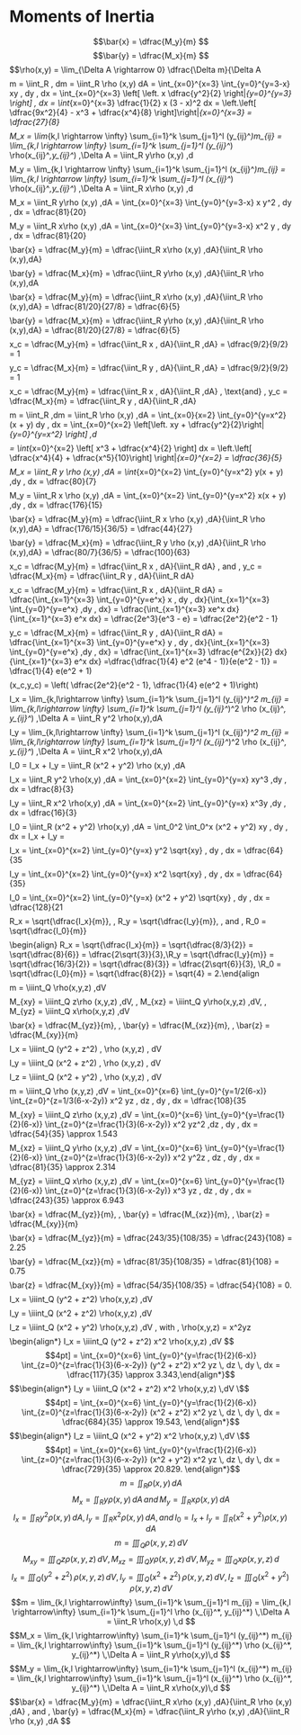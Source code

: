 # Moments of Inertia
$$\bar{x} = \dfrac{M_y}{m} $$
$$\bar{y} = \dfrac{M_x}{m} $$
$$\rho(x,y) = \lim_{\Delta A \rightarrow 0} \dfrac{\Delta m}{\Delta A $$
$$m = \iint_R \, dm = \iint_R \rho (x,y) dA = \int_{x=0}^{x=3} \int_{y=0}^{y=3-x} xy \, dy \, dx = \int_{x=0}^{x=3} \left[ \left. x \dfrac{y^2}{2} \right|_{y=0}^{y=3} \right] \, dx = \int_{x=0}^{x=3} \dfrac{1}{2} x (3 - x)^2 dx = \left.\left[ \dfrac{9x^2}{4} - x^3 + \dfrac{x^4}{8} \right]\right|_{x=0}^{x=3} = \dfrac{27}{8} $$
$$M_x = \lim_{k,l \rightarrow \infty} \sum_{i=1}^k \sum_{j=1}^l (y_{ij}^*)m_{ij} = \lim_{k,l \rightarrow \infty} \sum_{i=1}^k \sum_{j=1}^l (y_{ij}^*) \rho(x_{ij}^*,y_{ij}^*) \,\Delta A = \iint_R y\rho (x,y) \,d $$
$$M_y = \lim_{k,l \rightarrow \infty} \sum_{i=1}^k \sum_{j=1}^l (x_{ij}^*)m_{ij} = \lim_{k,l \rightarrow \infty} \sum_{i=1}^k \sum_{j=1}^l (x_{ij}^*) \rho(x_{ij}^*,y_{ij}^*) \,\Delta A = \iint_R x\rho (x,y) \,d $$
$$M_x = \iint_R y\rho (x,y) \,dA = \int_{x=0}^{x=3} \int_{y=0}^{y=3-x} x y^2 \, dy \, dx = \dfrac{81}{20} $$
$$M_y = \iint_R x\rho (x,y) \,dA = \int_{x=0}^{x=3} \int_{y=0}^{y=3-x} x^2 y \, dy \, dx = \dfrac{81}{20} $$
$$\bar{x} = \dfrac{M_y}{m} = \dfrac{\iint_R x\rho (x,y) \,dA}{\iint_R \rho (x,y)\,dA} $$
$$\bar{y} = \dfrac{M_x}{m} = \dfrac{\iint_R y\rho (x,y) \,dA}{\iint_R \rho (x,y)\,dA $$
$$\bar{x} = \dfrac{M_y}{m} = \dfrac{\iint_R x\rho (x,y) \,dA}{\iint_R \rho (x,y)\,dA} = \dfrac{81/20}{27/8} = \dfrac{6}{5} $$
$$\bar{y} = \dfrac{M_x}{m} = \dfrac{\iint_R y\rho (x,y) \,dA}{\iint_R \rho (x,y)\,dA} = \dfrac{81/20}{27/8} = \dfrac{6}{5} $$
$$x_c = \dfrac{M_y}{m} = \dfrac{\iint_R x \, dA}{\iint_R \,dA} = \dfrac{9/2}{9/2} = 1 $$
$$y_c = \dfrac{M_x}{m} = \dfrac{\iint_R y \, dA}{\iint_R \,dA} = \dfrac{9/2}{9/2} = 1 $$
$$x_c = \dfrac{M_y}{m} = \dfrac{\iint_R x \, dA}{\iint_R \,dA} \, \text{and} \, y_c = \dfrac{M_x}{m} = \dfrac{\iint_R y \, dA}{\iint_R \,dA} $$
$$m = \iint_R \,dm = \iint_R \rho (x,y) \,dA = \int_{x=0}{x=2} \int_{y=0}^{y=x^2} (x + y) dy \, dx = \int_{x=0}^{x=2} \left[\left. xy + \dfrac{y^2}{2}\right|_{y=0}^{y=x^2} \right] \,d $$
$$= \int_{x=0}^{x=2} \left[ x^3 + \dfrac{x^4}{2} \right] dx = \left.\left[ \dfrac{x^4}{4} + \dfrac{x^5}{10}\right] \right|_{x=0}^{x=2} = \dfrac{36}{5} $$
$$M_x = \iint_R y \rho (x,y) \,dA = \int_{x=0}^{x=2} \int_{y=0}^{y=x^2} y(x + y) \,dy \, dx = \dfrac{80}{7} $$
$$M_y = \iint_R x \rho (x,y) \,dA = \int_{x=0}^{x=2} \int_{y=0}^{y=x^2} x(x + y) \,dy \, dx = \dfrac{176}{15} $$
$$\bar{x} = \dfrac{M_y}{m} = \dfrac{\iint_R x \rho (x,y) \,dA}{\iint_R \rho (x,y)\,dA} = \dfrac{176/15}{36/5} = \dfrac{44}{27} $$
$$\bar{y} = \dfrac{M_x}{m} = \dfrac{\iint_R y \rho (x,y) \,dA}{\iint_R \rho (x,y)\,dA} = \dfrac{80/7}{36/5} = \dfrac{100}{63} $$
$$x_c = \dfrac{M_y}{m} = \dfrac{\iint_R x \, dA}{\iint_R dA} \, and \, y_c = \dfrac{M_x}{m} = \dfrac{\iint_R y \, dA}{\iint_R dA} $$
$$x_c = \dfrac{M_y}{m} = \dfrac{\iint_R x \, dA}{\iint_R dA} = \dfrac{\int_{x=1}^{x=3} \int_{y=0}^{y=e^x} x \, dy \, dx}{\int_{x=1}^{x=3} \int_{y=0}^{y=e^x} \,dy \, dx} = \dfrac{\int_{x=1}^{x=3} xe^x dx}{\int_{x=1}^{x=3} e^x dx} = \dfrac{2e^3}{e^3 - e} = \dfrac{2e^2}{e^2 - 1} $$
$$y_c = \dfrac{M_x}{m} = \dfrac{\iint_R y \, dA}{\iint_R dA} = \dfrac{\int_{x=1}^{x=3} \int_{y=0}^{y=e^x} y \, dy \, dx}{\int_{x=1}^{x=3} \int_{y=0}^{y=e^x} \,dy \, dx} = \dfrac{\int_{x=1}^{x=3} \dfrac{e^{2x}}{2} dx}{\int_{x=1}^{x=3} e^x dx} =\dfrac{\dfrac{1}{4} e^2 (e^4 - 1)}{e(e^2 - 1)} = \dfrac{1}{4} e(e^2 + 1) $$
$$(x_c,y_c) = \left( \dfrac{2e^2}{e^2 - 1}, \dfrac{1}{4} e(e^2 + 1)\right) $$
$$I_x = \lim_{k,l\rightarrow \infty} \sum_{i=1}^k \sum_{j=1}^l (y_{ij}^*)^2 m_{ij} = \lim_{k,l\rightarrow \infty} \sum_{i=1}^k \sum_{j=1}^l (y_{ij}^*)^2 \rho (x_{ij}^*, y_{ij}^*) \,\Delta A = \iint_R y^2 \rho(x,y)\,dA $$
$$I_y = \lim_{k,l\rightarrow \infty} \sum_{i=1}^k \sum_{j=1}^l (x_{ij}^*)^2 m_{ij} = \lim_{k,l\rightarrow \infty} \sum_{i=1}^k \sum_{j=1}^l (x_{ij}^*)^2 \rho (x_{ij}^*, y_{ij}^*) \,\Delta A = \iint_R x^2 \rho(x,y)\,dA $$
$$I_0 = I_x + I_y = \iint_R (x^2 + y^2) \rho (x,y) \,dA $$
$$I_x = \iint_R y^2 \rho(x,y) \,dA = \int_{x=0}^{x=2} \int_{y=0}^{y=x} xy^3 \,dy \, dx = \dfrac{8}{3} $$
$$I_y = \iint_R x^2 \rho(x,y) \,dA = \int_{x=0}^{x=2} \int_{y=0}^{y=x} x^3y \,dy \, dx = \dfrac{16}{3} $$
$$I_0 = \iint_R (x^2 + y^2) \rho(x,y) \,dA = \int_0^2 \int_0^x (x^2 + y^2) xy \, dy \, dx = I_x + I_y =  $$
$$I_x = \int_{x=0}^{x=2} \int_{y=0}^{y=x} y^2 \sqrt{xy} \, dy \, dx = \dfrac{64}{35 $$
$$I_y = \int_{x=0}^{x=2} \int_{y=0}^{y=x} x^2 \sqrt{xy} \, dy \, dx = \dfrac{64}{35} $$
$$I_0 = \int_{x=0}^{x=2} \int_{y=0}^{y=x} (x^2 + y^2) \sqrt{xy} \, dy \, dx = \dfrac{128}{21 $$
$$R_x = \sqrt{\dfrac{I_x}{m}}, \, R_y = \sqrt{\dfrac{I_y}{m}}, \, and \, R_0 = \sqrt{\dfrac{I_0}{m}} $$
$$\begin{align} R_x = \sqrt{\dfrac{I_x}{m}} = \sqrt{\dfrac{8/3}{2}} = \sqrt{\dfrac{8}{6}} = \dfrac{2\sqrt{3}}{3},\\R_y = \sqrt{\dfrac{I_y}{m}} = \sqrt{\dfrac{16/3}{2}} = \sqrt{\dfrac{8}{3}} = \dfrac{2\sqrt{6}}{3}, \\R_0 = \sqrt{\dfrac{I_0}{m}} = \sqrt{\dfrac{8}{2}} = \sqrt{4} = 2.\end{align $$
$$m = \iiint_Q \rho(x,y,z) \,dV $$
$$M_{xy} = \iiint_Q z\rho (x,y,z) \,dV, \, M_{xz} = \iiint_Q y\rho(x,y,z) \,dV, \, M_{yz} = \iiint_Q x\rho(x,y,z) \,dV $$
$$\bar{x} = \dfrac{M_{yz}}{m}, \, \bar{y} = \dfrac{M_{xz}}{m}, \, \bar{z} = \dfrac{M_{xy}}{m} $$
$$I_x = \iiint_Q (y^2 + z^2) \, \rho (x,y,z) \, dV $$
$$I_y = \iiint_Q (x^2 + z^2) \, \rho (x,y,z) \, dV $$
$$I_z = \iiint_Q (x^2 + y^2) \, \rho (x,y,z) \, dV $$
$$m = \iiint_Q \rho (x,y,z) \,dV = \int_{x=0}^{x=6} \int_{y=0}^{y=1/2(6-x)} \int_{z=0}^{z=1/3(6-x-2y)} x^2 yz \, dz \, dy \, dx = \dfrac{108}{35 $$
$$M_{xy} = \iiint_Q z\rho (x,y,z) \,dV = \int_{x=0}^{x=6} \int_{y=0}^{y=\frac{1}{2}(6-x)} \int_{z=0}^{z=\frac{1}{3}(6-x-2y)} x^2 yz^2 \,dz \, dy \, dx = \dfrac{54}{35} \approx 1.543 $$
$$M_{xz} = \iiint_Q y\rho (x,y,z) \,dV = \int_{x=0}^{x=6} \int_{y=0}^{y=\frac{1}{2}(6-x)} \int_{z=0}^{z=\frac{1}{3}(6-x-2y)} x^2 y^2z \, dz \, dy \, dx = \dfrac{81}{35} \approx 2.314 $$
$$M_{yz} = \iiint_Q x\rho (x,y,z) \,dV = \int_{x=0}^{x=6} \int_{y=0}^{y=\frac{1}{2}(6-x)} \int_{z=0}^{z=\frac{1}{3}(6-x-2y)} x^3 yz \, dz \, dy \, dx = \dfrac{243}{35} \approx 6.943 $$
$$\bar{x} = \dfrac{M_{yz}}{m}, \, \bar{y} = \dfrac{M_{xz}}{m}, \, \bar{z} = \dfrac{M_{xy}}{m} $$
$$\bar{x} = \dfrac{M_{yz}}{m} = \dfrac{243/35}{108/35} = \dfrac{243}{108} = 2.25 $$
$$\bar{y} = \dfrac{M_{xz}}{m} = \dfrac{81/35}{108/35} = \dfrac{81}{108} = 0.75 $$
$$\bar{z} = \dfrac{M_{xy}}{m} = \dfrac{54/35}{108/35} = \dfrac{54}{108} = 0. $$
$$I_x = \iiint_Q (y^2 + z^2) \rho(x,y,z) \,dV $$
$$I_y = \iiint_Q (x^2 + z^2) \rho(x,y,z) \,dV $$
$$I_z = \iiint_Q (x^2 + y^2) \rho(x,y,z) \,dV \, with \, \rho(x,y,z) = x^2yz $$
$$\begin{align*} I_x = \iiint_Q (y^2 + z^2) x^2 \rho(x,y,z) \,dV \$$
$$4pt] = \int_{x=0}^{x=6} \int_{y=0}^{y=\frac{1}{2}(6-x)} \int_{z=0}^{z=\frac{1}{3}(6-x-2y)} (y^2 + z^2) x^2 yz \, dz \, dy \, dx = \dfrac{117}{35} \approx 3.343,\end{align*}$$
$$\begin{align*} I_y = \iiint_Q (x^2 + z^2) x^2 \rho(x,y,z) \,dV \$$
$$4pt] = \int_{x=0}^{x=6} \int_{y=0}^{y=\frac{1}{2}(6-x)} \int_{z=0}^{z=\frac{1}{3}(6-x-2y)} (x^2 + z^2) x^2 yz \, dz \, dy \, dx = \dfrac{684}{35} \approx 19.543, \end{align*}$$
$$\begin{align*} I_z = \iiint_Q (x^2 + y^2) x^2 \rho(x,y,z) \,dV \$$
$$4pt] = \int_{x=0}^{x=6} \int_{y=0}^{y=\frac{1}{2}(6-x)} \int_{z=0}^{z=\frac{1}{3}(6-x-2y)} (x^2 + y^2) x^2 yz \, dz \, dy \, dx = \dfrac{729}{35} \approx 20.829. \end{align*}$$
$$m = \iint_R \rho (x,y) \,dA $$
$$M_x = \iint_R y\rho(x,y) \,dA \, and \, M_y = \iint_R x\rho(x,y) \,dA $$
$$I_x = \iint_R y^2 \rho(x,y) \,dA, \, I_y = \iint_R x^2 \rho(x,y) \,dA, \, and \, I_0 = I_x + I_y = \iint_R (x^2 + y^2) \rho(x,y) \,dA $$
$$m = \iiint_Q \rho (x,y,z) \,dV $$
$$M_{xy} = \iiint_Q z\rho (x,y,z)\,dV, \, M_{xz} = \iiint_Q y\rho (x,y,z)\,dV, \, M_{yz} = \iiint_Q x\rho (x,y,z)\,d $$
$$I_x = \iiint_Q (y^2 + z^2) \, \rho (x,y,z) \, dV, \, I_y = \iiint_Q (x^2 + z^2) \, \rho (x,y,z) \, dV, \, I_z = \iiint_Q (x^2 + y^2) \, \rho (x,y,z) \, dV $$
$$m = \lim_{k,l \rightarrow\infty} \sum_{i=1}^k \sum_{j=1}^l m_{ij} = \lim_{k,l \rightarrow\infty} \sum_{i=1}^k \sum_{j=1}^l \rho (x_{ij}^*, y_{ij}^*) \,\Delta A = \iint_R \rho(x,y) \,d $$
$$M_x = \lim_{k,l \rightarrow\infty} \sum_{i=1}^k \sum_{j=1}^l (y_{ij}^*) m_{ij} = \lim_{k,l \rightarrow\infty} \sum_{i=1}^k \sum_{j=1}^l (y_{ij}^*) \rho (x_{ij}^*, y_{ij}^*) \,\Delta A = \iint_R y\rho(x,y)\,d $$
$$M_y = \lim_{k,l \rightarrow\infty} \sum_{i=1}^k \sum_{j=1}^l (x_{ij}^*) m_{ij} = \lim_{k,l \rightarrow\infty} \sum_{i=1}^k \sum_{j=1}^l (x_{ij}^*) \rho (x_{ij}^*, y_{ij}^*) \,\Delta A = \iint_R x\rho(x,y)\,d $$
$$\bar{x} = \dfrac{M_y}{m} = \dfrac{\iint_R x\rho (x,y) \,dA}{\iint_R \rho (x,y) \,dA} \, and \, \bar{y} = \dfrac{M_x}{m} = \dfrac{\iint_R y\rho (x,y) \,dA}{\iint_R \rho (x,y) \,dA $$
